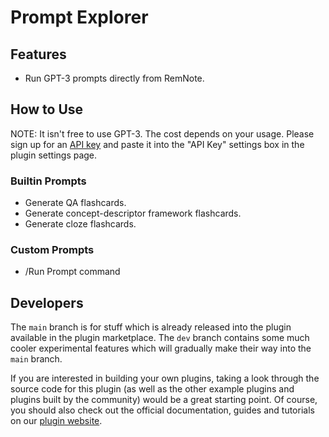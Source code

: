 # Prompt Explorer

## Features

- Run GPT-3 prompts directly from RemNote.

## How to Use

NOTE: It isn't free to use GPT-3. The cost depends on your usage. Please sign up for an [API key](https://openai.com/api/) and paste it into the "API Key" settings box in the plugin settings page.

### Builtin Prompts

- Generate QA flashcards.
- Generate concept-descriptor framework flashcards.
- Generate cloze flashcards.

### Custom Prompts

- /Run Prompt command

## Developers

The `main` branch is for stuff which is already released into the plugin available in the plugin marketplace. The `dev` branch contains some much cooler experimental features which will gradually make their way into the `main` branch.

If you are interested in building your own plugins, taking a look through the source code for this plugin (as well as the other example plugins and plugins built by the community) would be a great starting point. Of course, you should also check out the official documentation, guides and tutorials on our [plugin website](https://plugins.remnote.com/).
